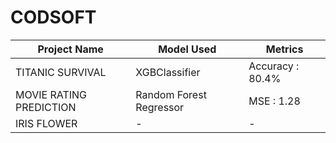 # CODSOFT

| Project Name        | Model Used         | Metrics   |
|---------------------|--------------------|------------|
| TITANIC SURVIVAL   | XGBClassifier | Accuracy : 80.4%      |
| MOVIE RATING PREDICTION     |  Random Forest Regressor   |   MSE : 1.28 |
| IRIS FLOWER | - | -    |
